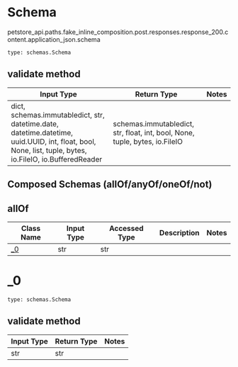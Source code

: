 # Schema
petstore_api.paths.fake_inline_composition.post.responses.response_200.content.application_json.schema
```
type: schemas.Schema
```

## validate method
Input Type | Return Type | Notes
------------ | ------------- | -------------
dict, schemas.immutabledict, str, datetime.date, datetime.datetime, uuid.UUID, int, float, bool, None, list, tuple, bytes, io.FileIO, io.BufferedReader | schemas.immutabledict, str, float, int, bool, None, tuple, bytes, io.FileIO |

## Composed Schemas (allOf/anyOf/oneOf/not)
## allOf
Class Name | Input Type | Accessed Type | Description | Notes
---------- | ---------- | ------------- | ----------- | -----
[_0](#_0) | str | str |  |

# _0
```
type: schemas.Schema
```

## validate method
Input Type | Return Type | Notes
------------ | ------------- | -------------
str | str |
